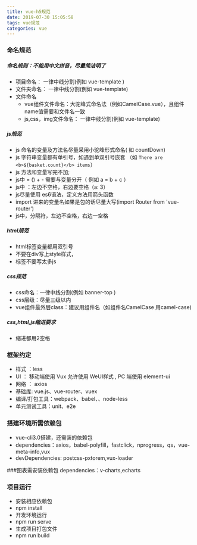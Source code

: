 ```yaml
---
title: vue-h5规范
date: 2019-07-30 15:05:58
tags: vue规范
categories: vue
---
```


### 命名规范
##### 命名规则：不能用中文拼音，尽量简洁明了
- 项目命名： 一律中线分割(例如 vue-template )
- 文件夹命名： 一律中线分割(例如 vue-template)
- 文件命名
  - vue组件文件命名：大驼峰式命名法（例如CamelCase.vue），且组件name值需要和文件名一致
  - js,css，img文件命名： 一律中线分割(例如 vue-template)

##### js规范
- js 命名的变量及方法名尽量采用小驼峰形式命名( 如 countDown)
- js 字符串变量都有单引号，如遇到单双引号嵌套
（如 `There are <b>${basket.count}</b> items`）
- js 方法和变量写完不加;
- js中 = () + - 需要与变量分开（ 例如  a = b + c ）
- js中 ：左边不空格，右边要空格（a: 3）
- js尽量使用 es6语法，定义方法用箭头函数
- import 进来的变量名如果是包的话尽量大写(import Router from 'vue-router')
- js中，分隔符，左边不空格，右边一空格

##### html规范
- html标签变量都用双引号
- 不要在div写上style样式，
- 标签不要写太多js

##### css规范
- css命名：一律中线分割(例如 banner-top )
- css层级：尽量三级以内
- vue组件最外层class：建议用组件名（如组件名CamelCase  用camel-case)

##### css,html,js缩进要求
- 缩进都用2空格


### 框架约定
- 样式 ：less 
- UI ： 移动端使用 Vux 允许使用 WeUI样式 , PC 端使用 element-ui 
- 网络 ： axios
- 基础库: vue.js、vue-router、vuex
- 编译/打包工具：webpack、babel、、node-less
- 单元测试工具：unit、e2e


### 搭建环境所需依赖包
- vue-cli3.0搭建，还需装的依赖包
- dependencies：axios，babel-polyfill，fastclick，nprogress，qs，vue-meta-info,vux
- devDependencies: postcss-pxtorem,vux-loader

###图表需安装依赖包
dependencies：v-charts,echarts


### 项目运行
- 安装相应依赖包
- npm install
- 开发环境运行
- npm run serve 
- 生成项目打包文件
- npm run build

